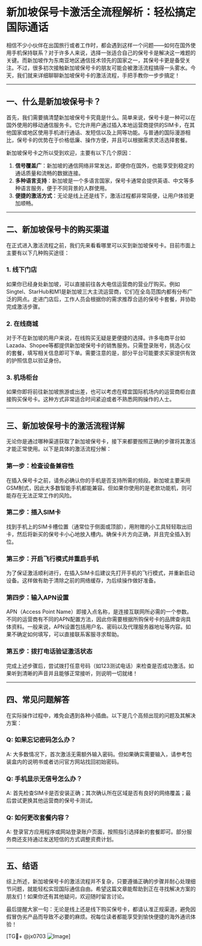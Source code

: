 # 新加坡保号卡激活全流程解析：轻松搞定国际通话

相信不少小伙伴在出国旅行或者工作时，都会遇到这样一个问题——如何在国外使用手机保持联系？对于许多人来说，选择一张适合自己的保号卡是解决这一难题的关键。而新加坡作为东南亚地区通信技术领先的国家之一，其保号卡更是备受关注。不过，很多初次接触新加坡保号卡的朋友可能会被激活流程搞得一头雾水。今天，我们就来详细聊聊新加坡保号卡的激活流程，手把手教你一步步搞定！

---

## 一、什么是新加坡保号卡？

首先，我们需要搞清楚新加坡保号卡究竟是什么。简单来说，保号卡是一种可以在国外使用的移动通信服务卡。它允许用户通过插入本地运营商提供的SIM卡，在其他国家或地区使用手机进行通话、发短信以及上网等功能。与普通的国际漫游相比，保号卡的优势在于价格低廉、操作方便，并且可以根据需求灵活选择套餐。

新加坡保号卡之所以受到欢迎，主要有以下几个原因：
1. **信号覆盖广**：新加坡的通信网络非常发达，即便你在国外，也能享受到稳定的通话质量和流畅的数据连接。
2. **多种语言支持**：新加坡是一个多语言国家，保号卡通常会提供英语、中文等多种语言服务，便于不同背景的人群使用。
3. **便捷的激活方式**：无论是线上还是线下，激活过程都非常简便，让用户体验更加顺畅。

---

## 二、新加坡保号卡的购买渠道

在正式进入激活流程之前，我们先来看看哪里可以买到新加坡保号卡。目前市面上主要有以下几种购买途径：

### 1. 线下门店
如果你已经身处新加坡，可以直接前往各大电信运营商的营业厅购买。例如Singtel、StarHub和M1是新加坡三大主流运营商，它们在全岛范围内都有分布广泛的网点。走进门店后，工作人员会根据你的需求推荐合适的保号卡套餐，并协助完成激活步骤。

### 2. 在线商城
对于不在新加坡的用户来说，在线购买无疑是更便捷的选择。许多电商平台如Lazada、Shopee等都提供新加坡保号卡的销售服务。只需登录账号，挑选心仪的套餐，填写相关信息即可下单。需要注意的是，部分平台可能要求买家提供有效的护照信息以验证身份。

### 3. 机场柜台
如果你即将前往新加坡旅游或出差，也可以考虑在樟宜国际机场内的运营商柜台直接购买保号卡。这种方式非常适合时间紧迫或者不熟悉网购操作的人士。

---

## 三、新加坡保号卡的激活流程详解

无论你是通过哪种渠道获取了新加坡保号卡，接下来都要按照正确的步骤将其激活才能正常使用。以下是具体的激活流程分解：

### 第一步：检查设备兼容性
在插入保号卡之前，请务必确认你的手机是否支持所需的频段。新加坡主要采用GSM制式，因此大多数智能手机都能兼容。但如果你使用的是老款功能机，则可能存在无法正常工作的风险。

### 第二步：插入SIM卡
找到手机上的SIM卡槽位置（通常位于侧面或顶部），用附赠的小工具轻轻取出旧卡，然后将新买的保号卡小心地放入槽内。确保卡片方向正确，并且完全插入到位。

### 第三步：开启飞行模式并重启手机
为了保证激活顺利进行，在插入SIM卡后建议先打开手机的飞行模式，并重新启动设备。这样做有助于清除之前的网络缓存，为后续操作做好准备。

### 第四步：输入APN设置
APN（Access Point Name）即接入点名称，是连接互联网所必需的一个参数。不同的运营商有不同的APN配置方法，因此你需要根据所购保号卡的品牌查询具体资料。一般来说，APN设置包括用户名、密码以及代理服务器地址等内容。如果不确定如何填写，可以直接联系客服寻求帮助。

### 第五步：拨打电话验证激活状态
完成上述步骤后，尝试拨打任意号码（如123测试电话）来检查是否成功激活。如果听到清晰的声音并且能够正常接听，则说明一切就绪！

---

## 四、常见问题解答

在实际操作过程中，难免会遇到各种小插曲。以下是几个高频出现的问题及其解决方案：

### Q: 如果忘记密码怎么办？
A: 大多数情况下，首次激活无需额外输入密码。但如果确实需要输入，请参考包装盒内的说明书或者访问官方网站找回初始密码。

### Q: 手机显示无信号怎么办？
A: 首先检查SIM卡是否安装正确；其次确认所在区域是否有良好的网络覆盖；最后尝试更换其他运营商的保号卡测试。

### Q: 如何更改套餐内容？
A: 登录官方应用程序或网站登录账户页面，按照指引选择新的套餐即可。部分服务商还支持通过发送短信的方式调整资费计划。

---

## 五、结语

综上所述，新加坡保号卡的激活流程并不复杂，只要遵循正确的步骤并耐心处理细节问题，就能轻松实现国际通信自由。希望这篇文章能帮助到正在寻找解决方案的朋友们！如果你还有其他疑问，欢迎随时留言讨论。

最后提醒大家一句：无论是线上还是线下购买保号卡，都请认准正规渠道，避免因假冒伪劣产品而导致不必要的麻烦。祝每位读者都能享受到愉快便捷的海外通讯体验！

[TG💪+ @jx0703 ![Image](https://github.com/user-attachments/assets/dbca1d08-cadb-493c-b0ec-ad6f7a83f270)]